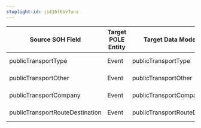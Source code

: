 ```yaml
---
stoplight-id: ji416l6bv7uns
---
```


Source SOH Field                 |  Target POLE Entity  |  Target Data Model Field          |  Mapping Type
---------------------------------|----------------------|-----------------------------------|----------------
publicTransportType              |  Event               |  publicTransportType              |  Direct Mapping
publicTransportOther             |  Event               |  publicTransportOther             |  Direct Mapping
publicTransportCompany           |  Event               |  publicTransportCompany           |  Direct Mapping
publicTransportRouteDestination  |  Event               |  publicTransportRouteDestination  |  Direct Mapping